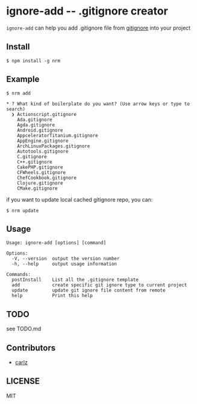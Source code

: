 ignore-add -- .gitignore creator
===


`ignore-add` can help you add .gitignore file from [gitignore](https://github.com/github/gitignore) into your project


## Install

```
$ npm install -g nrm
```

## Example
```
$ nrm add

* ? What kind of boilerplate do you want? (Use arrow keys or type to search)
  ❯ Actionscript.gitignore
    Ada.gitignore
    Agda.gitignore
    Android.gitignore
    AppceleratorTitanium.gitignore
    AppEngine.gitignore
    ArchLinuxPackages.gitignore
    Autotools.gitignore
    C.gitignore
    C++.gitignore
    CakePHP.gitignore
    CFWheels.gitignore
    ChefCookbook.gitignore
    Clojure.gitignore
    CMake.gitignore
```


if you want to update local cached gitignore repo, you can: 
```
$ nrm update
```
## Usage

```
Usage: ignore-add [options] [command]

Options:
  -V, --version  output the version number
  -h, --help     output usage information

Commands:
  postInstall    List all the .gitignore template
  add            create specific git ignore type to current project
  update         update git ignore file content from remote
  help           Print this help
```

## TODO 

see TODO.md

## Contributors 

* [carlz](https://github.com/carlz812)

## LICENSE
MIT


[npm-image]: https://img.shields.io/npm/v/nrm.svg?style=flat-square
[npm-url]: https://npmjs.org/package/nrm
